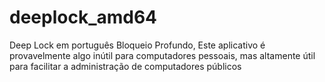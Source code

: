 # deeplock_amd64
Deep Lock em português Bloqueio Profundo, Este aplicativo é provavelmente algo inútil para computadores pessoais, mas altamente útil para facilitar a administração de computadores públicos
